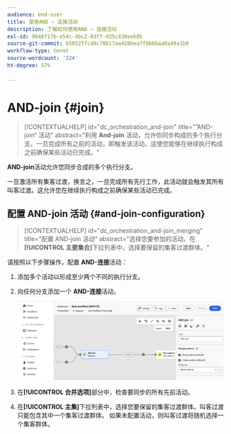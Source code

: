 ```yaml
---
audience: end-user
title: 使用AND — 连接活动
description: 了解如何使用AND — 连接活动
exl-id: 9648f17b-e54c-4bc2-8dff-d35c438eeb8b
source-git-commit: 65052ffcd8c70817aa428bea7f8b6baa0a49a1b0
workflow-type: tm+mt
source-wordcount: '224'
ht-degree: 57%

---
```


# AND-join {#join}

>[!CONTEXTUALHELP]
>id="dc_orchestration_and-join"
>title="”AND-join“ 活动"
>abstract="利用 **And-join** 活动，允许你同步构成的多个执行分支。一旦完成所有之前的活动，即触发该活动。这使您能够在继续执行构成之前确保某些活动已完成。"

**AND-join**&#x200B;活动允许您同步合成的多个执行分支。

一旦激活所有集客过渡，换言之，一旦完成所有先行工作，此活动就会触发其所有叫客过渡。这允许您在继续执行构成之前确保某些活动已完成。

## 配置 AND-join 活动 {#and-join-configuration}

>[!CONTEXTUALHELP]
>id="dc_orchestration_and-join_merging"
>title="配置 AND-join 活动"
>abstract="选择您要参加的活动。在&#x200B;**[!UICONTROL 主要集合]**&#x200B;下拉列表中，选择要保留的集客过渡群体。"

请按照以下步骤操作，配置 **AND-连接**&#x200B;活动：

1. 添加多个活动以形成至少两个不同的执行分支。
1. 向任何分支添加一个 **AND-连接**&#x200B;活动。

   ![](../assets/and-join.png)

1. 在&#x200B;**[!UICONTROL 合并选项]**&#x200B;部分中，检查要同步的所有先前活动。
1. 在&#x200B;**[!UICONTROL 主集]**&#x200B;下拉列表中，选择您要保留的集客过渡群体。叫客过渡只能包含其中一个集客过渡群体。 如果未配置活动，则叫客过渡将随机选择一个集客群体。
